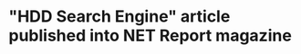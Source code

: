 "HDD Search Engine" article published into NET Report magazine
==============================================================
